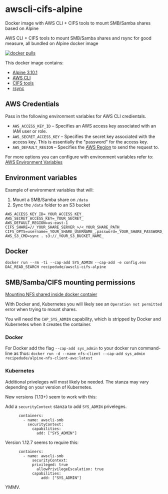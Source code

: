 # awscli-cifs-alpine
Docker image with AWS CLI + CIFS tools to mount SMB/Samba shares based on Alpine

AWS CLI + CIFS tools to mount SMB/Samba shares and rsync for good measure, all bundled on Alpine docker image

[![docker pulls](https://img.shields.io/docker/pulls/recipedude/awscli-cifs-alpine.svg?style=plastic)](https://cloud.docker.com/u/recipedude/repository/docker/recipedude/awscli-cifs-alpine)

This docker image contains:

- [Alpine 3.10.1](https://hub.docker.com/_/alpine)
- [AWS CLI](https://aws.amazon.com/cli/)
- [CIFS tools](https://wiki.samba.org/index.php/LinuxCIFS_utils)
- [rsync](https://linux.die.net/man/1/rsync)


## AWS Credentials

Pass in the following environment variables for AWS CLI credientals.

- ```AWS_ACCESS_KEY_ID``` – Specifies an AWS access key associated with an IAM user or role.
- ```AWS_SECRET_ACCESS_KEY``` – Specifies the secret key associated with the access key. This is essentially the "password" for the access key.
- ```AWS_DEFAULT_REGION``` – Specifies the [AWS Region](https://docs.aws.amazon.com/cli/latest/userguide/cli-chap-configure.html#cli-quick-configuration-region) to send the request to.

For more options you can configure with environment variables refer to: [AWS Environment Variables](https://docs.aws.amazon.com/cli/latest/userguide/cli-configure-envvars.html)

## Environment variables

Example of environment variables that will:

1. Mount a SMB/Samba share on ```/data```
2. Sync the ```/data``` folder to an S3 bucket

```
AWS_ACCESS_KEY_ID=_YOUR_ACCESS_KEY_
AWS_SECRET_ACCESS_KEY=_YOUR_SECRET_
AWS_DEFAULT_REGION=us-east-1
CIFS_SHARE=//_YOUR_SHARE_SERVER_>/<_YOUR_SHARE_PATH_
CIFS_OPTS=username=_YOUR_SHARE_USERNAME_,password=_YOUR_SHARE_PASSWORD_,domain=_YOUR_SHARE_DOMAIN+
AWS_S3_CMD=sync . s3://_YOUR_S3_BUCKET_NAME_
```


## Docker

```
docker run --rm -ti --cap-add SYS_ADMIN --cap-add -e config.env DAC_READ_SEARCH recipedude/awscli-cifs-alpine
```


## SMB/Samba/CIFS mounting permissions 

[Mounting NFS shared inside docker contaier](https://stackoverflow.com/questions/39922161/mounting-nfs-shares-inside-docker-container)

With Docker and, Kubernetes you will likely see an ```Operation not permitted``` error when trying 
to mount shares.

You will need the ```CAP_SYS_ADMIN``` capability, which is stripped by Docker and Kubernetes when it 
creates the container. 

### Docker

For Docker add the flag ```--cap-add sys_admin``` to your docker run command-line as thus:
```docker run -d --name nfs-client --cap-add sys_admin recipedude/alpine-nfs-client-aws:latest```

### Kubernetes

Additional priveleges will most likely be needed.  The stanza may vary depending on your version of Kubernetes. 


New versions (1.13+) seem to work with this:

Add a ```securityContext``` stanza to add ```SYS_ADMIN``` priveleges. 

```
      containers:
        - name: awscli-smb
          securityContext:
            capabilities:
              add: ["SYS_ADMIN"]
```


Version 1.12.7 seems to require this:

```
      containers:
        - name: awscli-smb
	        securityContext:          
  	        privileged: true
    	      allowPrivilegeEscalation: true        
      	    capabilities:
        	    add: ["SYS_ADMIN"]
```

YMMV.




